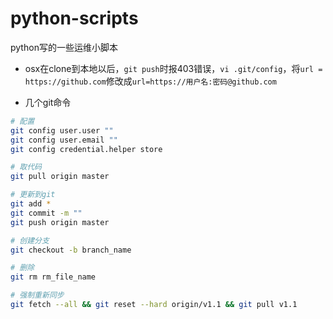 # python-scripts

python写的一些运维小脚本

- osx在clone到本地以后，`git push`时报403错误，`vi .git/config`，将`url = https://github.com`修改成`url=https://用户名:密码@github.com`

- 几个git命令
  
```bash
# 配置
git config user.user ""
git config user.email ""
git config credential.helper store

# 取代码
git pull origin master

# 更新到git
git add *
git commit -m ""
git push origin master  

# 创建分支
git checkout -b branch_name

# 删除
git rm rm_file_name

# 强制重新同步
git fetch --all && git reset --hard origin/v1.1 && git pull v1.1

```

